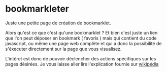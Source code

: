 # bookmarkleter

Juste une petite page de création de bookmarklet.

Alors qu'est ce que c'est qu'une bookmarklet ? Et bien c'est juste un lien que l'on peut déposer en bookmark ( favoris ) mais qui contient du code javascript, ou même une page web complète et qui a donc la possibilité de s'éxecuter directement sur la page que vous visualisez.

L'intéret est donc de pouvoir déclencher des actions spécifiques sur les pages désirées. Je vous laisse aller lire l'explication fournie sur [wikipédia](https://fr.wikipedia.org/wiki/Bookmarklet)

